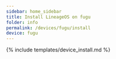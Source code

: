 ```yaml
---
sidebar: home_sidebar
title: Install LineageOS on fugu
folder: info
permalink: /devices/fugu/install
device: fugu
---
```

{% include templates/device_install.md %}
